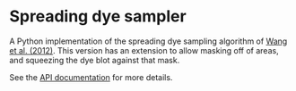 # Spreading dye sampler

A Python implementation of the spreading dye sampling algorithm of
[Wang et al. (2012)](http://dx.doi.org/10.1111/j.1600-0587.2012.07786.x).
This version has an extension to allow masking off of areas, and
squeezing the dye blot against that mask.

See the [API documentation]() for more details.

